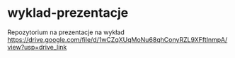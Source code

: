 # wyklad-prezentacje
Repozytorium na prezentacje na wykład
https://drive.google.com/file/d/1wCZqXUqMoNu68qhConyRZL9XFftInmpA/view?usp=drive_link

